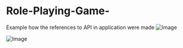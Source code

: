 # Role-Playing-Game-
Example how the references to API in application were made
![Image](https://user-images.githubusercontent.com/98419600/221705486-af5a470e-2b60-4495-81d9-ec388fce01b7.png)

![Image](https://user-images.githubusercontent.com/98419600/221705484-aa6d3a15-0ab6-468e-801f-d9b46353b84a.jpg)
